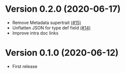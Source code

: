 # Version 0.2.0 (2020-06-17)

* Remove Metadata supertrait [(#15)](https://github.com/paritytech/scale-info/pull/15)
* Unflatten JSON for type def field [(#14)](https://github.com/paritytech/scale-info/pull/14)
* Improve intra doc links

# Version 0.1.0 (2020-06-12)

* First release
